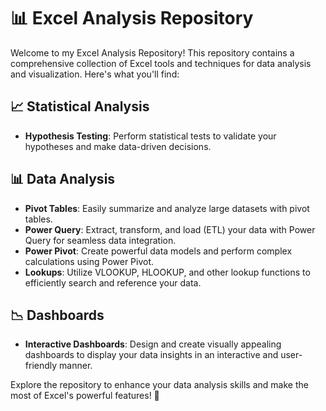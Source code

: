 
# 📊 Excel Analysis Repository

Welcome to my Excel Analysis Repository! This repository contains a comprehensive collection of Excel tools and techniques for data analysis and visualization. Here's what you'll find:

## 📈 Statistical Analysis
- **Hypothesis Testing**: Perform statistical tests to validate your hypotheses and make data-driven decisions.

## 📊 Data Analysis
- **Pivot Tables**: Easily summarize and analyze large datasets with pivot tables.
- **Power Query**: Extract, transform, and load (ETL) your data with Power Query for seamless data integration.
- **Power Pivot**: Create powerful data models and perform complex calculations using Power Pivot.
- **Lookups**: Utilize VLOOKUP, HLOOKUP, and other lookup functions to efficiently search and reference your data.

## 📉 Dashboards
- **Interactive Dashboards**: Design and create visually appealing dashboards to display your data insights in an interactive and user-friendly manner.

Explore the repository to enhance your data analysis skills and make the most of Excel's powerful features! 🚀

